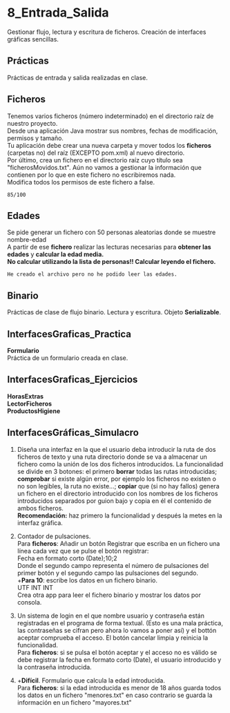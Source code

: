 # 8_Entrada_Salida
Gestionar flujo, lectura y escritura de ficheros. Creación de interfaces gráficas sencillas.

## Prácticas
Prácticas de entrada y salida realizadas en clase.

## Ficheros

Tenemos varios ficheros (número indeterminado) en el directorio raíz de nuestro proyecto.  
Desde una aplicación Java mostrar sus nombres, fechas de modificación, permisos y tamaño.  
Tu aplicación debe crear una nueva carpeta y mover todos los **ficheros** (carpetas no) del raíz (EXCEPTO pom.xml) al nuevo directorio.  
Por último, crea un fichero en el directorio raíz cuyo título sea "ficherosMovidos.txt". Aún no vamos a gestionar la información que contienen por lo que en este fichero no escribiremos nada.  
Modifica todos los permisos de este fichero a false.
~~~
85/100
~~~

## Edades

Se pide generar un fichero con 50 personas aleatorias donde se muestre nombre-edad  
A partir de ese **fichero** realizar las lecturas necesarias para **obtener las edades** y **calcular la edad media.**  
**No calcular utilizando la lista de personas!! Calcular leyendo el fichero.**

~~~
He creado el archivo pero no he podido leer las edades.
~~~


## Binario
Prácticas de clase de flujo binario. Lectura y escritura. Objeto **Serializable**.

## InterfacesGraficas_Practica
**Formulario**  
Práctica de un formulario creada en clase.

## InterfacesGraficas_Ejercicios
**HorasExtras**   
**LectorFicheros**  
**ProductosHigiene**


## InterfacesGráficas_Simulacro
1. Diseña una interfaz en la que el usuario deba introducir la ruta de dos ficheros de texto y una ruta directorio donde se va a almacenar un fichero como la unión de los dos ficheros introducidos. La funcionalidad se divide en 3 botones: el primero **borrar** todas las rutas introducidas; **comprobar** si existe algún error, por ejemplo los ficheros no existen o no son legibles, la ruta no existe...; **copiar** que (si no hay fallos) genera un fichero en el directorio introducido con los nombres de los ficheros introducidos separados por guion bajo y copia en él el contenido de ambos ficheros.  
**Recomendación:** haz primero la funcionalidad y después la metes en la interfaz gráfica.  
  
  
  
2. Contador de pulsaciones.  
Para **ficheros**: Añadir un botón Registrar que escriba en un fichero una línea cada vez que se pulse el botón registrar:  
Fecha en formato corto (Date);10;2  
Donde el segundo campo representa el número de pulsaciones del primer botón y el segundo campo las pulsaciones del segundo.  
+**Para 10**: escribe los datos en un fichero binario.  
UTF INT INT  
Crea otra app para leer el fichero binario y mostrar los datos por consola.  
  
  
3. Un sistema de login en el que nombre usuario y contraseña están registradas en el programa de forma textual. (Esto es una mala práctica, las contraseñas se cifran pero ahora lo vamos a poner así) y el bottón aceptar comprueba el acceso. El botón cancelar limpia y reinicia la funcionalidad.  
Para **ficheros**: si se pulsa el botón aceptar y el acceso no es válido se debe registrar la fecha en formato corto (Date), el usuario introducido y la contraseña introducida.  
  
  
4. +**Difícil**. Formulario que calcula la edad introducida.  
Para **ficheros**: si la edad introducida es menor de 18 años guarda todos los datos en un fichero "menores.txt" en caso contrario se guarda la información en un fichero "mayores.txt"
